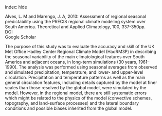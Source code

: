 index: hide

<div class="Citation">

  <div class="Citation-body">
    <div class="Citation-text">Alves, L. M and Marengo, J. A, 2010: Assessment of regional seasonal predictability using the PRECIS regional climate modeling system over South America. <span class="Article-journal">Theoretical and Applied Climatology, </span><span class="Article-volume">100, </span>337-350pp.</div>
    <div class="Citation-links">
      <div class="CitationLink" data-href="https://doi.org/s00704-009-0165-2">
        <div class="CitationLink-icon CitationLink-Doi"></div>
        <div class="CitationLink-text">DOI</div>
      </div>
      <div class="CitationLink" data-href="https://scholar.google.com/scholar?q=s00704-009-0165-2">
        <div class="CitationLink-icon CitationLink-Scholar"></div>
        <div class="CitationLink-text">Google Scholar</div>
      </div>
    </div>
  </div>
</div>

The purpose of this study was to evaluate the accuracy and skill of the UK Met Office Hadley Center Regional Climate Model (HadRM3P) in describing the seasonal variability of the main climatological features over South America and adjacent oceans, in long-term simulations (30 years, 1961–1990). The analysis was performed using seasonal averages from observed and simulated precipitation, temperature, and lower- and upper-level circulation. Precipitation and temperature patterns as well as the main general circulation features, including details captured by the model at finer scales than those resolved by the global model, were simulated by the model. However, in the regional model, there are still systematic errors which might be related to the physics of the model (convective schemes, topography, and land-surface processes) and the lateral boundary conditions and possible biases inherited from the global model.

<div class="Citation-copy">

</div>